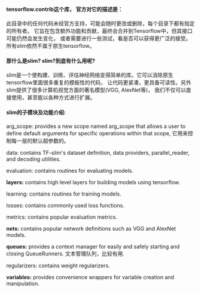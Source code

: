 #### tensorflow.contrib这个库， 官方对它的描述是：

此目录中的任何代码未经官方支持，可能会随时更改或删除，每个目录下都有指定的所有者。
它旨在包含额外功能和贡献，最终会合并到Tensorflow中，但其接口可能仍然会发生变化，
或者需要进行一些测试，看是否可以获得更广泛的接受。所有slim依然不属于原生tensorflow。

#### 那什么是slim? slim?到底有什么用呢?

slim是一个使构建、训练、评估神经网络变得简单的库。它可以消除原生tensorflow里面很多重复的模板性的代码，
让代码更紧凑，更具备可读性。另外slim提供了很多计算机视觉方面的著名模型(VGG, AlexNet等)，
我们不仅可以直接使用，甚至能以各种方式进行扩展。

#### slim的子模块及功能介绍:

arg_scope: provides a new scope named arg_scope that allows a user to define default 
arguments for specific operations within that scope, 它用来控制每一层的默认超参数的。

data: contains TF-slim's dataset definition, data providers, parallel_reader, and decoding utilities.

evaluation: contains routines for evaluating models.

**layers:** contains high level layers for building models using tensorflow.

learning: contains routines for training models.

losses: contains commonly used loss functions.

metrics: contains popular evaluation metrics.

**nets:** contains popular network definitions such as VGG and AlexNet models.

**queues:** provides a context manager for easily and safely starting and closing QueueRunners.
 文本管理队列，比较有用.
 
regularizers: contains weight regularizers.

**variables:** provides convenience wrappers for variable creation and manipulation.



